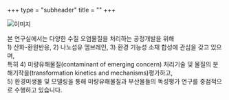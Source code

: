 +++
type = "subheader"
title = ""
+++

![이미지](../images/home_image.jpeg)

본 연구실에서는 다양한 수질 오염물질을 처리하는 공정개발을 위해  
&#8291;1) 산화-환원반응, 2) 나노섬유 멤브레인, 3) 환경 기능성 소재 합성에 관심을 갖고 있으며,  
특히 4) 미량유해물질(contaminant of emerging concern) 처리기술 및 물질의 분해기작을(transformation kinetics and mechanisms)평가하고,  
&#8291;5) 환경미생물 및 모델링을 통해 미량유해물질과 부산물들의 독성평가 연구를 중점적으로 수행하고 있습니다.